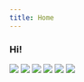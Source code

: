 ```yaml
---
title: Home
---
```


### Hi!

![](https://img.shields.io/badge/-FCC624?style=flat-square&logo=linux&logoColor=black)
![](https://img.shields.io/badge/-3776AB?style=flat-square&logo=python&logoColor=white)
![](https://img.shields.io/badge/-2496ED?style=flat-square&logo=docker&logoColor=white)
![](https://img.shields.io/badge/-326CE5?style=flat-square&logo=kubernetes&logoColor=white)
![](https://img.shields.io/badge/-7B42BC?style=flat-square&logo=terraform&logoColor=white)
![](https://img.shields.io/badge/-232F3E?style=flat-square&logo=amazon-web-services&logoColor=white)
